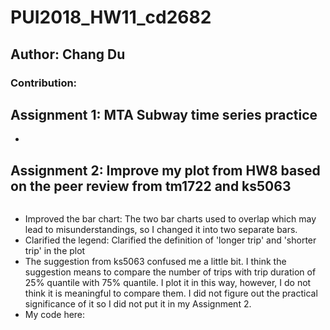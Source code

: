 # PUI2018_HW11_cd2682
## Author: Chang Du
### Contribution:

## Assignment 1: MTA Subway time series practice
-

## Assignment 2: Improve my plot from HW8 based on the peer review from tm1722 and ks5063
![]()
- Improved the bar chart: The two bar charts used to overlap which may lead to misunderstandings, so I changed it into two separate bars.
- Clarified the legend: Clarified the definition of 'longer trip' and 'shorter trip' in the plot
- The suggestion from ks5063 confused me a little bit. I think the suggestion means to compare the number of trips with trip duration of 25% quantile with 75% quantile. I plot it in this way, however, I do not think it is meaningful to compare them. I did not figure out the practical significance of it so I did not put it in my Assignment 2.
- My code here:
